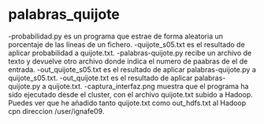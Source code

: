 # palabras_quijote
-probabilidad.py es un programa que estrae de forma aleatoria un porcentaje de las líneas de un fichero.
-quijote_s05.txt es el resultado de aplicar probabilidad a quijote.txt.
-palabras-quijote.py recibe un archivo de texto y devuelve otro archivo donde indica el numero de paabras de el de entrada.
-out_quijote_s05.txt es el resultado de aplicar palabras-quijote.py a quijote_s05.txt.
-out_quijote.txt es el resultado de aplicar palabras-quijote.py a quijote.txt.
-captura_interfaz.png muestra que el programa ha sido ejecutado desde el cluster, con el archivo quijote.txt subido a Hadoop. Puedes ver que he añadido tanto quijote.txt como out_hdfs.txt al Hadoop cpn direccion /user/ignafe09.

